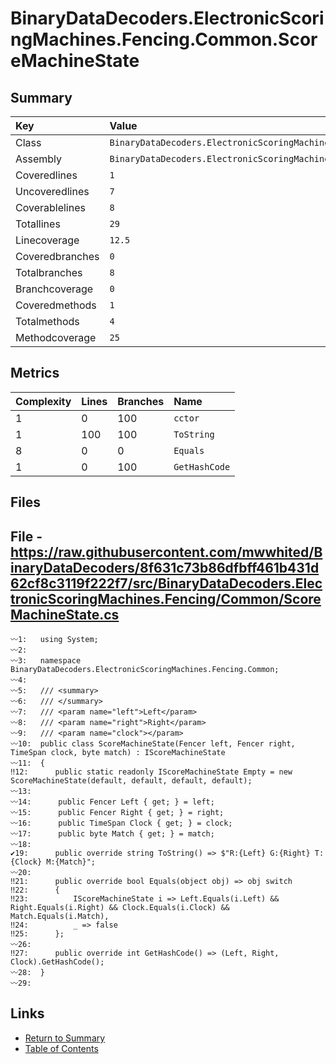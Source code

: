 ﻿# BinaryDataDecoders.ElectronicScoringMachines.Fencing.Common.ScoreMachineState

## Summary

| Key             | Value                                                                           |
| :-------------- | :------------------------------------------------------------------------------ |
| Class           | `BinaryDataDecoders.ElectronicScoringMachines.Fencing.Common.ScoreMachineState` |
| Assembly        | `BinaryDataDecoders.ElectronicScoringMachines.Fencing`                          |
| Coveredlines    | `1`                                                                             |
| Uncoveredlines  | `7`                                                                             |
| Coverablelines  | `8`                                                                             |
| Totallines      | `29`                                                                            |
| Linecoverage    | `12.5`                                                                          |
| Coveredbranches | `0`                                                                             |
| Totalbranches   | `8`                                                                             |
| Branchcoverage  | `0`                                                                             |
| Coveredmethods  | `1`                                                                             |
| Totalmethods    | `4`                                                                             |
| Methodcoverage  | `25`                                                                            |

## Metrics

| Complexity | Lines | Branches | Name          |
| :--------- | :---- | :------- | :------------ |
| 1          | 0     | 100      | `cctor`       |
| 1          | 100   | 100      | `ToString`    |
| 8          | 0     | 0        | `Equals`      |
| 1          | 0     | 100      | `GetHashCode` |

## Files

## File - https://raw.githubusercontent.com/mwwhited/BinaryDataDecoders/8f631c73b86dfbff461b431d62cf8c3119f222f7/src/BinaryDataDecoders.ElectronicScoringMachines.Fencing/Common/ScoreMachineState.cs

```CSharp
〰1:   using System;
〰2:   
〰3:   namespace BinaryDataDecoders.ElectronicScoringMachines.Fencing.Common;
〰4:   
〰5:   /// <summary>
〰6:   /// </summary>
〰7:   /// <param name="left">Left</param>
〰8:   /// <param name="right">Right</param>
〰9:   /// <param name="clock"></param>
〰10:  public class ScoreMachineState(Fencer left, Fencer right, TimeSpan clock, byte match) : IScoreMachineState
〰11:  {
‼12:      public static readonly IScoreMachineState Empty = new ScoreMachineState(default, default, default, default);
〰13:  
〰14:      public Fencer Left { get; } = left;
〰15:      public Fencer Right { get; } = right;
〰16:      public TimeSpan Clock { get; } = clock;
〰17:      public byte Match { get; } = match;
〰18:  
✔19:      public override string ToString() => $"R:{Left} G:{Right} T:{Clock} M:{Match}";
〰20:  
‼21:      public override bool Equals(object obj) => obj switch
‼22:      {
‼23:          IScoreMachineState i => Left.Equals(i.Left) && Right.Equals(i.Right) && Clock.Equals(i.Clock) && Match.Equals(i.Match),
‼24:          _ => false
‼25:      };
〰26:  
‼27:      public override int GetHashCode() => (Left, Right, Clock).GetHashCode();
〰28:  }
〰29:  
```

## Links

* [Return to Summary](Summary.md)
* [Table of Contents](../TOC.md)

